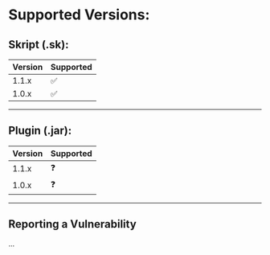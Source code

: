 # Supported Versions:

## Skript (.sk):

| Version | Supported          |
| ------- | ------------------ |
| 1.1.x   | ✅                |
| 1.0.x   | ✅                | # :x:

---------------------------

## Plugin (.jar):

| Version | Supported          |
| ------- | ------------------ |
| 1.1.x   | ❓                | # :white_check_mark:
| 1.0.x   | ❓                | # :x:

---------------------------

## Reporting a Vulnerability

...
